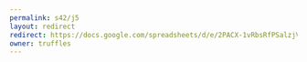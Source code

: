 ```yaml
---
permalink: s42/j5
layout: redirect
redirect: https://docs.google.com/spreadsheets/d/e/2PACX-1vRbsRfPSalzjVc51Bstlgm51Lk4KTrGpJBp57Pzn5t0tuGIdWFfWvdRGLCRRezTiDozEW7yF1iiysp2/pubhtml
owner: truffles
---
```

